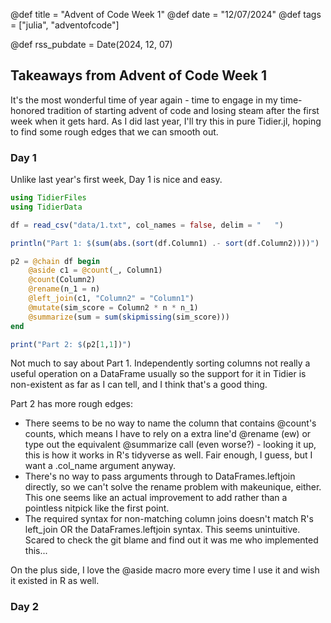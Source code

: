 @def title = "Advent of Code Week 1"
@def date = "12/07/2024"
@def tags = ["julia", "adventofcode"]

@def rss_pubdate = Date(2024, 12, 07)

## Takeaways from Advent of Code Week 1

It's the most wonderful time of year again - time to engage in my time-honored tradition of starting advent of code and losing steam after the first week when it gets hard. As I did last year, I'll try this in pure Tidier.jl, hoping to find some rough edges that we can smooth out.

### Day 1

Unlike last year's first week, Day 1 is nice and easy.

```julia
using TidierFiles
using TidierData

df = read_csv("data/1.txt", col_names = false, delim = "   ")

println("Part 1: $(sum(abs.(sort(df.Column1) .- sort(df.Column2))))")

p2 = @chain df begin
    @aside c1 = @count(_, Column1)
    @count(Column2)
    @rename(n_1 = n)
    @left_join(c1, "Column2" = "Column1")
    @mutate(sim_score = Column2 * n * n_1)
    @summarize(sum = sum(skipmissing(sim_score)))
end

print("Part 2: $(p2[1,1])")
```

Not much to say about Part 1. Independently sorting columns not really a useful operation on a DataFrame usually so the support for it in Tidier is non-existent as far as I can tell, and I think that's a good thing.

Part 2 has more rough edges:

- There seems to be no way to name the column that contains @count's counts, which means I have to rely on a extra line'd @rename (ew) or type out the equivalent @summarize call (even worse?) - looking it up, this is how it works in R's tidyverse as well. Fair enough, I guess, but I want a .col_name argument anyway.
- There's no way to pass arguments through to DataFrames.leftjoin directly, so we can't solve the rename problem with makeunique, either. This one seems like an actual improvement to add rather than a pointless nitpick like the first point.
- The required syntax for non-matching column joins doesn't match R's left_join OR the DataFrames.leftjoin syntax. This seems unintuitive. Scared to check the git blame and find out it was me who implemented this...

On the plus side, I love the @aside macro more every time I use it and wish it existed in R as well.

### Day 2
